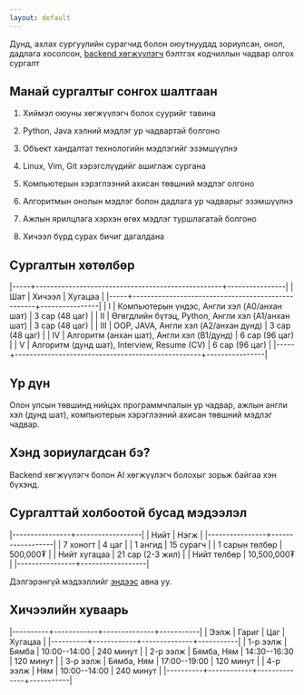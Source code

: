 ```yaml
---
layout: default
---
```


Дунд, ахлах сургуулийн сурагчид болон оюутнуудад зориулсан, онол, дадлага хосолсон, [backend хөгжүүлэгч](./backend.md) бэлтгэх кодчиллын чадвар олгох сургалт

## Манай сургалтыг сонгох шалтгаан

1. Хиймэл оюуны хөгжүүлэгч болох суурийг тавина

1. Python, Java хэлний мэдлэг ур чадвартай болгоно

1. Объект хандалтат технологийн мэдлэгийг эзэмшүүлнэ

1. Linux, Vim, Git хэрэгслүүдийг ашиглаж сургана

1. Компьютерын хэрэглээний ахисан төвшний мэдлэг олгоно

1. Алгоритмын онолын мэдлэг болон дадлага ур чадварыг эзэмшүүлнэ

1. Ажлын ярилцлага хэрхэн өгөх мэдлэг туршлагатай болгоно

1. Хичээл бүрд сурах бичиг дагалдана

## Сургалтын хөтөлбөр

|-----+---------------------------------------------------+----------------|
| Шат | Хичээл                                            | Хугацаа        |
|-----+---------------------------------------------------+----------------|
| I   | Компьютерын үндэс, Англи хэл (A0/анхан шат)       | 3 сар (48 цаг) |
| II  | Өгөгдлийн бүтэц, Python, Англи хэл (A1/анхан шат) | 3 сар (48 цаг) |
| III | OOP, JAVA, Англи хэл (A2/анхан дунд)              | 3 сар (48 цаг) |
| IV  | Алгоритм (анхан шат), Англи хэл (B1/дунд)         | 6 сар (96 цаг) |
| V   | Алгоритм (дунд шат), Interview, Resume (CV)       | 6 сар (96 цаг) |
|-----+---------------------------------------------------+----------------|

## Үр дүн

Олон улсын төвшинд нийцэх программчлалын ур чадвар, ажлын англи хэл (дунд шат), компьютерын хэрэглээний ахисан төвшний мэдлэг чадвар.

## Хэнд зориулагдсан бэ? 

Backend хөгжүүлэгч болон AI хөгжүүлэгч болохыг зорьж байгаа хэн бүхэнд.

## Сургалттай холбоотой бусад мэдээлэл

|----------------+------------------|
| Нийт           | Нэгж             |
|----------------+------------------|
| 7 хоногт       | 4 цаг            |
| 1 ангид        | 15 сурагч        |
| 1 сарын төлбөр | 500,000₮         |
| Нийт хугацаа   | 21 сар (2-3 жил) |
| Нийт төлбөр    | 10,500,000₮      |
|----------------+------------------|

Дэлгэрэнгүй мэдээллийг [эндээс](./faq.md) авна уу.

## Хичээлийн хуваарь

|----------+------------+--------------+-----------|
| Ээлж     | Гариг      |          Цаг | Хугацаа   |
|----------+------------+--------------+-----------|
| 1-р ээлж | Бямба      | 10:00--14:00 | 240 минут |
| 2-р ээлж | Бямба, Ням | 14:30--16:30 | 120 минут |
| 3-р ээлж | Бямба, Ням | 17:00--19:00 | 120 минут |
| 4-р ээлж | Ням        | 10:00--14:00 | 240 минут |
|----------+------------+--------------+-----------|
